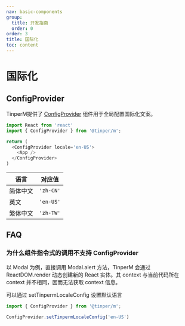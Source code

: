 ```yaml
---
nav: basic-components
group:
  title: 开发指南
  order: 0
order: 3
title: 国际化
toc: content
---
```

# 国际化
## ConfigProvider 
TinperM提供了 [ConfigProvider](/basic-components/config-provider)  组件用于全局配置国际化文案。

```javascript
import React from 'react'
import { ConfigProvider } from '@tinper/m';

return (
  <ConfigProvider locale='en-US'>
    <App />
  </ConfigProvider>
)
```

 语言 | 对应值
------|------
简体中文 | `'zh-CN'`
英文 | `'en-US'`
繁体中文 | `'zh-TW'`

## FAQ
### 为什么组件指令式的调用不支持 ConfigProvider
以 Modal 为例，直接调用 Modal.alert 方法，TinperM 会通过 ReactDOM.render 动态创建新的 React 实体。其 context 与当前代码所在 context 并不相同，因而无法获取 context 信息。

可以通过 setTinpermLocaleConfig 设置默认语言

```javascript
import { ConfigProvider } from '@tinper/m';

ConfigProvider.setTinpermLocaleConfig('en-US')
```

